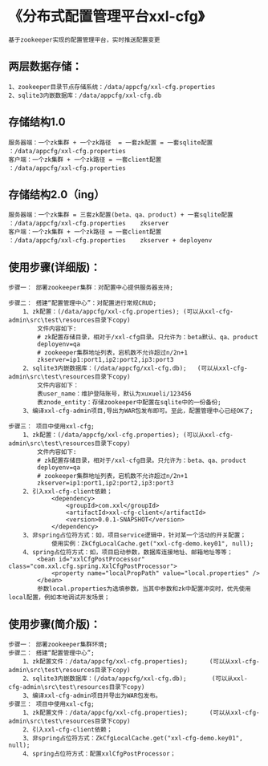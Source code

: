 《分布式配置管理平台xxl-cfg》
==============================================
	基于zookeeper实现的配置管理平台，实时推送配置变更

两层数据存储：
------------------------
	1、zookeeper目录节点存储系统：/data/appcfg/xxl-cfg.properties
	2、sqlite3内嵌数据库：/data/appcfg/xxl-cfg.db

存储结构1.0
------------------------
	服务器端：一个zk集群 + 一个zk路径  = 一套zk配置 = 一套sqlite配置	：/data/appcfg/xxl-cfg.properties
	客户端：一个zk集群 + 一个zk路径 = 一套client配置					：/data/appcfg/xxl-cfg.properties

存储结构2.0（ing）
------------------------
	服务器端：一个zk集群 = 三套zk配置(beta、qa、product) + 一套sqlite配置	：/data/appcfg/xxl-cfg.properties	zkserver
	客户端：一个zk集群 + 一个zk路径 = 一套client配置							：/data/appcfg/xxl-cfg.properties	zkserver + deployenv

使用步骤(详细版)：
------------------------
	步骤一： 部署zookeeper集群：对配置中心提供服务器支持;
	
	步骤二： 搭建“配置管理中心”：对配置进行常规CRUD;
		1、zk配置：(/data/appcfg/xxl-cfg.properties); (可以从xxl-cfg-admin\src\test\resources目录下copy)
			文件内容如下:
			# zk配置存储目录，相对于/xxl-cfg目录。只允许为：beta默认、qa、product
			deployenv=qa
			# zookeeper集群地址列表，宕机数不允许超过n/2n+1
			zkserver=ip1:port1,ip2:port2,ip3:port3
		2、sqlite3内嵌数据库：(/data/appcfg/xxl-cfg.db);   (可以从xxl-cfg-admin\src\test\resources目录下copy)
			文件内容如下：
			表user_name：维护登陆账号，默认为xuxueli/123456
			表znode_entity：存储zookeeper中配置在sqlite中的一份备份;
		3、编译xxl-cfg-admin项目,导出为WAR包发布即可。至此，配置管理中心已经OK了;
	
	步骤三： 项目中使用xxl-cfg;
		1、zk配置：(/data/appcfg/xxl-cfg.properties); (可以从xxl-cfg-admin\src\test\resources目录下copy)
			文件内容如下:
			# zk配置存储目录，相对于/xxl-cfg目录。只允许为：beta、qa、product
			deployenv=qa
			# zookeeper集群地址列表，宕机数不允许超过n/2n+1
			zkserver=ip1:port1,ip2:port2,ip3:port3
		2、引入xxl-cfg-client依赖；
				<dependency>
					<groupId>com.xxl</groupId>
					<artifactId>xxl-cfg-client</artifactId>
					<version>0.0.1-SNAPSHOT</version>
				</dependency>
		3、非spring占位符方式：如，项目service逻辑中，针对某一个活动的开关配置；
				使用实例：ZkCfgLocalCache.get("xxl-cfg-demo.key01", null);
		4、spring占位符方式：如，项目启动参数，数据库连接地址、邮箱地址等等；
			<bean id="xxlCfgPostProcessor" class="com.xxl.cfg.spring.XxlCfgPostProcessor">
				<property name="localPropPath" value="local.properties" />
			</bean>
			参数local.properties为选填参数，当其中参数和zk中配置冲突时，优先使用local配置，例如本地调试开发场景；
				
使用步骤(简介版)：
------------------------
	步骤一： 部署zookeeper集群环境;
	步骤二： 搭建“配置管理中心”;
		1、zk配置文件：/data/appcfg/xxl-cfg.properties);		(可以从xxl-cfg-admin\src\test\resources目录下copy)
		2、sqlite3内嵌数据库：(/data/appcfg/xxl-cfg.db);   	(可以从xxl-cfg-admin\src\test\resources目录下copy)
		3、编译xxl-cfg-admin项目并导出为WAR包发布。
	步骤三： 项目中使用xxl-cfg;
		1、zk配置文件：/data/appcfg/xxl-cfg.properties);		(可以从xxl-cfg-admin\src\test\resources目录下copy)
		2、引入xxl-cfg-client依赖；
		3、非spring占位符方式：ZkCfgLocalCache.get("xxl-cfg-demo.key01", null);
		4、spring占位符方式：配置xxlCfgPostProcessor；